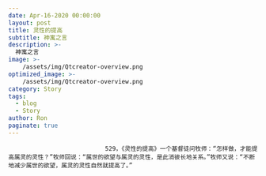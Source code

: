 ```yaml
---
date: Apr-16-2020 00:00:00
layout: post
title: 灵性的提高
subtitle: 神寓之言
description: >-
  神寓之言
image: >-
    /assets/img/Qtcreator-overview.png
optimized_image: >-
    /assets/img/Qtcreator-overview.png
category: Story
tags:
  - blog
  - Story
author: Ron
paginate: true
---
```


							　　529，《灵性的提高》一个基督徒问牧师：“怎样做，才能提高属灵的灵性？”牧师回说：“属世的欲望与属灵的灵性，是此消彼长地关系。”牧师又说：“不断地减少属世的欲望，属灵的灵性自然就提高了。”
							
							
						